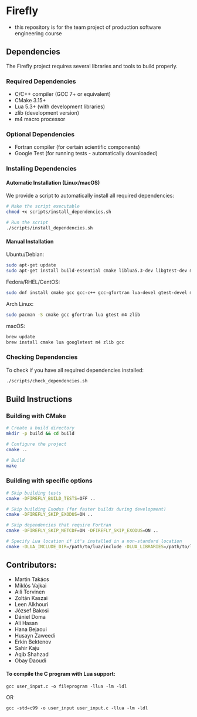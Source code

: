 # Firefly

- this repository is for the team project of production software engineering course

## Dependencies

The Firefly project requires several libraries and tools to build properly. 

### Required Dependencies
- C/C++ compiler (GCC 7+ or equivalent)
- CMake 3.15+
- Lua 5.3+ (with development libraries)
- zlib (development version)
- m4 macro processor

### Optional Dependencies
- Fortran compiler (for certain scientific components)
- Google Test (for running tests - automatically downloaded)

### Installing Dependencies

#### Automatic Installation (Linux/macOS)

We provide a script to automatically install all required dependencies:

```bash
# Make the script executable
chmod +x scripts/install_dependencies.sh

# Run the script
./scripts/install_dependencies.sh
```

#### Manual Installation

Ubuntu/Debian:
```bash
sudo apt-get update
sudo apt-get install build-essential cmake liblua5.3-dev libgtest-dev m4 zlib1g-dev gfortran
```

Fedora/RHEL/CentOS:
```bash
sudo dnf install cmake gcc gcc-c++ gcc-gfortran lua-devel gtest-devel m4 zlib-devel
```

Arch Linux:
```bash
sudo pacman -S cmake gcc gfortran lua gtest m4 zlib
```

macOS:
```bash
brew update
brew install cmake lua googletest m4 zlib gcc
```

### Checking Dependencies

To check if you have all required dependencies installed:

```bash
./scripts/check_dependencies.sh
```

## Build Instructions

### Building with CMake
```bash
# Create a build directory
mkdir -p build && cd build

# Configure the project
cmake ..

# Build
make
```

### Building with specific options
```bash
# Skip building tests
cmake -DFIREFLY_BUILD_TESTS=OFF ..

# Skip building Exodus (for faster builds during development)
cmake -DFIREFLY_SKIP_EXODUS=ON ..

# Skip dependencies that require Fortran
cmake -DFIREFLY_SKIP_NETCDF=ON -DFIREFLY_SKIP_EXODUS=ON ..

# Specify Lua location if it's installed in a non-standard location
cmake -DLUA_INCLUDE_DIR=/path/to/lua/include -DLUA_LIBRARIES=/path/to/lua/lib/liblua.so ..
```

## Contributors:

- Martin Takács
- Miklós Vajkai
- Aili Torvinen
- Zoltán Kaszai
- Leen Alkhouri
- József Bakosi
- Dániel Doma
- Ali Hasan
- Hana Bejaoui
- Husayn Zaweedi
- Erkin Bektenov
- Sahir Kaju
- Aqib Shahzad
- Obay Daoudi


#### To compile the C program with Lua support:

```fish
gcc user_input.c -o fileprogram -llua -lm -ldl
```

OR

```
gcc -std=c99 -o user_input user_input.c -llua -lm -ldl
```
